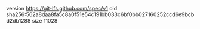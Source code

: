 version https://git-lfs.github.com/spec/v1
oid sha256:562a8daa8fa5c8a0f51e54c191bb033c6bf0bb027160252ccd6e9bcbd2db1288
size 11028
